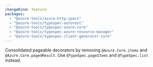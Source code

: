 ```yaml
---
changeKind: feature
packages:
  - "@azure-tools/azure-http-specs"
  - "@azure-tools/typespec-autorest"
  - "@azure-tools/typespec-azure-core"
  - "@azure-tools/typespec-azure-resource-manager"
  - "@azure-tools/typespec-client-generator-core"
---
```


Consolidated pageable decorators by removing `@Azure.Core.items` and `@Azure.Core.pagedResult`. Use `@TypeSpec.pageItems` and `@TypeSpec.list` instead.
